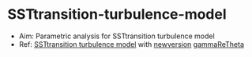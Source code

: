 # SSTtransition-turbulence-model
- Aim: Parametric analysis for  SSTtransition turbulence model
- Ref: [SSTtransition turbulence model](http://www.tfd.chalmers.se/~hani/kurser/OS_CFD/#YEAR_2020) with [newversion](https://www.cfd-online.com/Forums/openfoam-solving/180356-sst-transition.html) [gammaReTheta](https://gitlab.com/tilasoldo/openfoam_share/-/tree/master/src)
